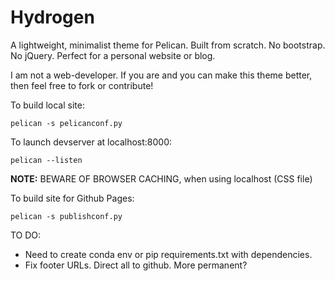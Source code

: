 # Hydrogen

A lightweight, minimalist theme for Pelican. Built from scratch. No bootstrap. No jQuery. Perfect for a personal website or blog.

I am not a web-developer. If you are and you can make this theme better,
then feel free to fork or contribute!

To build local site:
```
pelican -s pelicanconf.py
```

To launch devserver at localhost:8000:
```
pelican --listen
```

**NOTE:** BEWARE OF BROWSER CACHING, when using localhost (CSS file)

To build site for Github Pages:
```
pelican -s publishconf.py
```

TO DO:
- Need to create conda env or pip requirements.txt with dependencies.
- Fix footer URLs. Direct all to github. More permanent?
